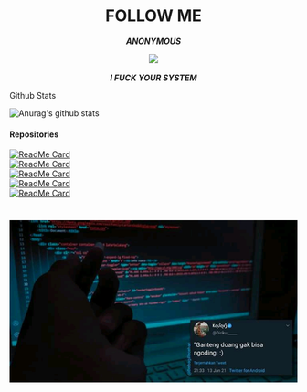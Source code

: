 <h1 align="center"> FOLLOW ME </h1>
<p align="center">
     <i> <b> ANONYMOUS </b> </i>
</p>

<p align="center">
<img src="https://giffiles.alphacoders.com/120/120248.gif">
</p>
<p align="center">
<i> <b> I FUCK YOUR SYSTEM  </b> </i>
</p

#### Github Stats
![Anurag's github stats](https://github-readme-stats.vercel.app/api?username=ROMI-AFRZL&show_icons=true&theme=radical)<br>
#### Repositories
[![ReadMe Card](https://github-readme-stats.vercel.app/api/pin/?username=ROMI-AFRZL&repo=Cfb&show_icons=true&theme=radical)](https://github.com/ROMI-AFRZL/Cfb)<br>
[![ReadMe Card](https://github-readme-stats.vercel.app/api/pin/?username=ROMI-AFRZL&repo=UNIS3X&show_icons=true&theme=radical)](https://github.com/ROMI-AFRZL/UNIS3X)<br>
[![ReadMe Card](https://github-readme-stats.vercel.app/api/pin/?username=ROMI-AFRZL&repo=romcr4ck&show_icons=true&theme=radical)](https://github.com/ROMI-AFRZL/romcr4ck)<br>
[![ReadMe Card](https://github-readme-stats.vercel.app/api/pin/?username=ROMI-AFRZL&repo=prembf&show_icons=true&theme=radical)](https://github.com/ROMI-AFRZL/prembf)<br>
[![ReadMe Card](https://github-readme-stats.vercel.app/api/pin/?username=ROMI-AFRZL&repo=fbcracker&show_icons=true&theme=radical)](https://github.com/ROMI-AFRZL/fbcracker)</br>
#
<img src="https://github.com/ROMI-AFRZL/ROMI-AFRZL/blob/main/Ngentod/status_me_status_90e259db678545f49a41faf12e095d58.jpg" width="640" title="Menu" alt="Menu">
